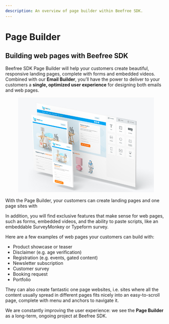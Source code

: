 ```yaml
---
description: An overview of page builder within Beefree SDK.
---
```


# Page Builder

## Building web pages with Beefree SDK <a href="#building-web-pages-with-beefree-sdk" id="building-web-pages-with-beefree-sdk"></a>

Beefree SDK Page Builder will help your customers create beautiful, responsive landing pages, complete with forms and embedded videos. Combined with our **Email Builder**, you’ll have the power to deliver to your customers a **single, optimized user experience** for designing both emails and web pages.

<figure><img src="../.gitbook/assets/Page-Builder.jpg" alt=""><figcaption></figcaption></figure>

With the Page Builder, your customers can create landing pages and one page sites with

In addition, you will find exclusive features that make sense for web pages, such as forms, embedded videos, and the ability to paste scripts, like an embeddable SurveyMonkey or Typeform survey.

Here are a few examples of web pages your customers can build with:

* Product showcase or teaser
* Disclaimer (e.g. age verification)
* Registration (e.g. events, gated content)
* Newsletter subscription
* Customer survey
* Booking request
* Portfolio

They can also create fantastic one page websites, i.e. sites where all the content usually spread in different pages fits nicely into an easy-to-scroll page, complete with menu and anchors to navigate it.

We are constantly improving the user experience: we see the **Page Builder** as a long-term, ongoing project at Beefree SDK.
